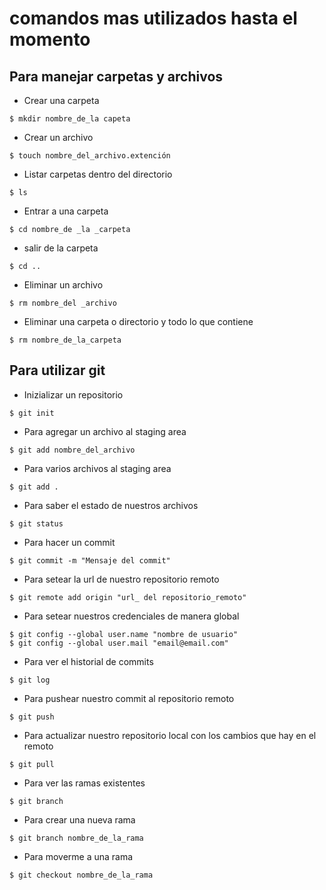 # comandos mas utilizados hasta el momento

## Para manejar carpetas y archivos

- Crear una carpeta

```
$ mkdir nombre_de_la capeta
```

- Crear un archivo

```
$ touch nombre_del_archivo.extención
```

- Listar carpetas dentro del directorio

```
$ ls
```

- Entrar a una carpeta

```
$ cd nombre_de _la _carpeta
```

- salir de la carpeta

```
$ cd ..
```

- Eliminar un archivo

```
$ rm nombre_del _archivo
```

- Eliminar una carpeta o directorio y todo lo que contiene

```
$ rm nombre_de_la_carpeta
```

## Para utilizar git

- Inizializar un repositorio

```
$ git init
```

- Para agregar un archivo al staging area

```
$ git add nombre_del_archivo
```

- Para varios archivos al staging area

```
$ git add .
```

- Para saber el estado de nuestros archivos

```
$ git status
```

- Para hacer un commit

```
$ git commit -m "Mensaje del commit"
```

- Para setear la url de nuestro repositorio remoto

```
$ git remote add origin "url_ del repositorio_remoto"
```

- Para setear nuestros credenciales de manera global

```
$ git config --global user.name "nombre de usuario"
$ git config --global user.mail "email@email.com"
```

- Para ver el historial de commits

```
$ git log
```

- Para pushear nuestro commit al repositorio remoto

```
$ git push
```

- Para actualizar nuestro repositorio local con los cambios que hay en el remoto

```
$ git pull
```

- Para ver las ramas existentes

```
$ git branch
```

- Para crear una nueva rama

```
$ git branch nombre_de_la_rama
```

- Para moverme a una rama

```
$ git checkout nombre_de_la_rama
```
